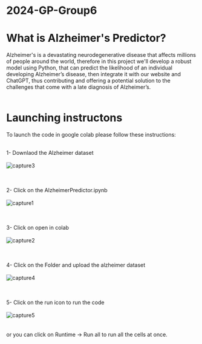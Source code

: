 # 2024-GP-Group6
<h1>What is Alzheimer's Predictor?</h1>
Alzheimer's is a devastating neurodegenerative disease that affects millions of people around the world, therefore in this project we'll develop a robust model using Python, that can predict the likelihood of an individual developing Alzheimer’s disease, then integrate it with our website and ChatGPT, thus contributing and offering a potential solution to the challenges that come with a late diagnosis of Alzheimer’s.
<br /> <br />

<h1>Launching instructons</h1>
To launch the code in google colab please follow these instructions:<br /> <br />

1- Downlaod the Alzheimer dataset <br /><br />
![capture3](https://github.com/arwakhalidw/2024-GP-Group6/assets/143386775/deeb612c-7bc9-4873-ab94-d60df79c390f)
 <br /><br /><br />
 
 2- Click on the AlzheimerPredictor.ipynb <br /><br />
![capture1](https://github.com/arwakhalidw/2024-GP-Group6/assets/143386775/db7a3e54-9204-4bea-ac5d-28fedcd1d81b)
 <br /><br /><br />

 3- Click on open in colab <br /><br />
![capture2](https://github.com/arwakhalidw/2024-GP-Group6/assets/143386775/17582bc7-df71-4504-9dfe-f38cc8f847d7)
 <br /><br /><br />
 
 4- Click on the Folder and upload the alzheimer dataset <br /><br />
![capture4](https://github.com/arwakhalidw/2024-GP-Group6/assets/143386775/eac92b5a-5912-4e66-9c70-72dfbfb2abb1)
 <br /><br /><br />
 
  5- Click on the run icon to run the code <br /><br />
![capture5](https://github.com/arwakhalidw/2024-GP-Group6/assets/143386775/9b6a450e-a6bc-401c-ab4e-f035ef46efbe)
 <br /><br /><br />
 or you can click on Runtime -> Run all to run all the cells at once.

